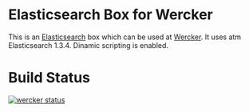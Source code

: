 # Elasticsearch Box for Wercker

This is an [Elasticsearch] box which can be used at [Wercker]. It uses atm Elasticsearch 1.3.4. Dinamic scripting is enabled.

[Elasticsearch]: http://www.elasticsearch.org/
[Wercker]: http://wercker.com/

# Build Status

[![wercker status](https://app.wercker.com/status/2a1e136da78e394a7632106d98a5502d/m "wercker status")](https://app.wercker.com/project/bykey/2a1e136da78e394a7632106d98a5502d)
